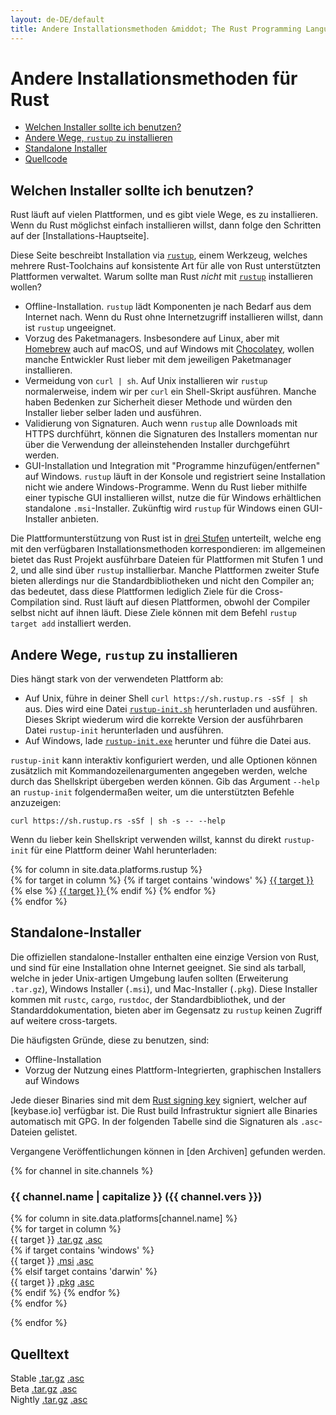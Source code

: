 ```yaml
---
layout: de-DE/default
title: Andere Installationsmethoden &middot; The Rust Programming Language
---
```


# Andere Installationsmethoden für Rust

- [Welchen Installer sollte ich benutzen?](#which)
- [Andere Wege, `rustup` zu installieren](#more-rustup)
- [Standalone Installer](#standalone)
- [Quellcode](#source)

## Welchen Installer sollte ich benutzen?
<span id="which"></span>

Rust läuft auf vielen Plattformen, und es gibt viele Wege, es zu installieren.
Wenn du Rust möglichst einfach installieren willst, dann folge den Schritten
auf der [Installations-Hauptseite].

Diese Seite beschreibt Installation via [`rustup`], einem Werkzeug, welches
mehrere Rust-Toolchains auf konsistente Art für alle von Rust unterstützten
Plattformen verwaltet. Warum sollte man Rust _nicht_ mit [`rustup`]
installieren wollen?

- Offline-Installation. `rustup` lädt Komponenten je nach Bedarf aus dem
  Internet nach. Wenn du Rust ohne Internetzugriff installieren willst, dann
  ist `rustup` ungeeignet.
- Vorzug des Paketmanagers. Insbesondere auf Linux, aber mit [Homebrew] auch
  auf macOS, und auf Windows mit [Chocolatey], wollen manche Entwickler Rust
  lieber mit dem jeweiligen Paketmanager installieren.
- Vermeidung von `curl | sh`. Auf Unix installieren wir `rustup` normalerweise,
  indem wir per `curl` ein Shell-Skript ausführen. Manche haben Bedenken
  zur Sicherheit dieser Methode und würden den Installer lieber selber laden
  und ausführen.
- Validierung von Signaturen. Auch wenn `rustup` alle Downloads mit HTTPS
  durchführt, können die Signaturen des Installers momentan nur über die
  Verwendung der alleinstehenden Installer durchgeführt werden.
- GUI-Installation und Integration mit "Programme hinzufügen/entfernen" auf
  Windows. `rustup` läuft in der Konsole und registriert seine Installation
  nicht wie andere Windows-Programme. Wenn du Rust lieber mithilfe einer typische
  GUI installieren willst, nutze die für Windows erhältlichen standalone
  `.msi`-Installer. Zukünftig wird `rustup` für Windows einen GUI-Installer
  anbieten.

Die Plattformunterstützung von Rust ist in [drei Stufen] unterteilt, welche
eng mit den verfügbaren Installationsmethoden korrespondieren:
im allgemeinen bietet das Rust Projekt ausführbare Dateien für Plattformen mit
Stufen 1 und 2, und alle sind über `rustup` installierbar. Manche Plattformen
zweiter Stufe bieten allerdings nur die Standardbibliotheken und nicht den
Compiler an; das bedeutet, dass diese Plattformen lediglich Ziele für die
Cross-Compilation sind. Rust läuft auf diesen Plattformen, obwohl der
Compiler selbst nicht auf ihnen läuft.
Diese Ziele können mit dem Befehl `rustup target add` installiert werden.

## Andere Wege, `rustup` zu installieren
<span id="rustup"></span>

Dies hängt stark von der verwendeten Plattform ab:

* Auf Unix, führe in deiner Shell `curl https://sh.rustup.rs -sSf | sh`
  aus. Dies wird eine Datei [`rustup-init.sh`] herunterladen und ausführen.
  Dieses Skript wiederum wird die korrekte Version der ausführbaren
  Datei `rustup-init` herunterladen und ausführen.
* Auf Windows, lade [`rustup-init.exe`] herunter und führe die Datei aus.

`rustup-init` kann interaktiv konfiguriert werden, und alle Optionen können
zusätzlich mit Kommandozeilenargumenten angegeben werden, welche durch das
Shellskript übergeben werden können. Gib das Argument `--help` an `rustup-init`
folgendermaßen weiter, um die unterstützten Befehle anzuzeigen:

```
curl https://sh.rustup.rs -sSf | sh -s -- --help
```

Wenn du lieber kein Shellskript verwenden willst, kannst du direkt
`rustup-init` für eine Plattform deiner Wahl herunterladen:

<div class="rustup-init-table">
  {% for column in site.data.platforms.rustup %}
  <div>
    {% for target in column %}
    {% if target contains 'windows' %}
    <a href="https://static.rust-lang.org/rustup/dist/{{ target }}/rustup-init.exe">
      {{ target }}
    </a>
    {% else %}
    <a href="https://static.rust-lang.org/rustup/dist/{{ target }}/rustup-init">
      {{ target }}
    </a>
    {% endif %}
    {% endfor %}
  </div>
  {% endfor %}
</div>

## Standalone-Installer
<span id="standalone"></span>

Die offiziellen standalone-Installer enthalten eine einzige Version von Rust,
und sind für eine Installation ohne Internet geeignet. Sie sind als tarball,
welche in jeder Unix-artigen Umgebung laufen sollten (Erweiterung `.tar.gz`),
Windows Installer (`.msi`), und Mac-Installer (`.pkg`). Diese Installer
kommen mit `rustc`, `cargo`, `rustdoc`, der Standardbibliothek, und der
Standarddokumentation, bieten aber im Gegensatz zu `rustup` keinen Zugriff
auf weitere cross-targets.

Die häufigsten Gründe, diese zu benutzen, sind:

- Offline-Installation
- Vorzug der Nutzung eines Plattform-Integrierten, graphischen Installers
  auf Windows

Jede dieser Binaries sind mit dem [Rust signing key] signiert, welcher
auf [keybase.io] verfügbar ist. Die Rust build Infrastruktur signiert
alle Binaries automatisch mit GPG. In der folgenden Tabelle sind
die Signaturen als `.asc`-Dateien gelistet.

Vergangene Veröffentlichungen können in [den Archiven] gefunden werden.

{% for channel in site.channels %}

### {{ channel.name | capitalize }} ({{ channel.vers }})
<span id="{{ channel.name }}"></span>

<div class="installer-table {{ channel.name }}">
  {% for column in site.data.platforms[channel.name] %}
  <div>
    {% for target in column %}
    <div>
      <span>{{ target }}</span>
      <a href="https://static.rust-lang.org/dist/rust-{{ channel.package }}-{{ target }}.tar.gz">.tar.gz</a>
      <a href="https://static.rust-lang.org/dist/rust-{{ channel.package }}-{{ target }}.tar.gz.asc">.asc</a>
    </div>
    {% if target contains 'windows' %}
    <div>
      <span>{{ target }}</span>
      <a href="https://static.rust-lang.org/dist/rust-{{ channel.package }}-{{ target }}.msi">.msi</a>
      <a href="https://static.rust-lang.org/dist/rust-{{ channel.package }}-{{ target }}.msi.asc">.asc</a>
    </div>
    {% elsif target contains 'darwin' %}
    <div>
      <span>{{ target }}</span>
      <a href="https://static.rust-lang.org/dist/rust-{{ channel.package }}-{{ target }}.pkg">.pkg</a>
      <a href="https://static.rust-lang.org/dist/rust-{{ channel.package }}-{{ target }}.pkg.asc">.asc</a>
    </div>
    {% endif %}
    {% endfor %}
  </div>
  {% endfor %}
</div>

{% endfor %}

## Quelltext
<span id="source"></span>

<div class="installer-table">
  <div>
    <div>
      <span>Stable</span>
      <a href="https://static.rust-lang.org/dist/rustc-{{ site.stable }}-src.tar.gz">.tar.gz</a>
      <a href="https://static.rust-lang.org/dist/rustc-{{ site.stable }}-src.tar.gz.asc">.asc</a>
    </div>
  </div>
  <div>
    <div>
      <span>Beta</span>
      <a href="https://static.rust-lang.org/dist/rustc-beta-src.tar.gz">.tar.gz</a>
      <a href="https://static.rust-lang.org/dist/rustc-beta-src.gz.asc">.asc</a>
    </div>
  </div>
  <div>
    <div>
      <span>Nightly</span>
      <a href="https://static.rust-lang.org/dist/rustc-nightly-src.tar.gz">.tar.gz</a>
      <a href="https://static.rust-lang.org/dist/rustc-nightly-src.tar.gz.asc">.asc</a>
    </div>
  </div>
</div>

[installation page]: install.html
[`rustup`]: https://github.com/rust-lang-nursery/rustup.rs
[other-rustup]: https://github.com/rust-lang-nursery/rustup.rs#other-installation-methods
[`rustup-init.exe`]: https://static.rust-lang.org/rustup/dist/i686-pc-windows-gnu/rustup-init.exe
[`rustup-init.sh`]: https://static.rust-lang.org/rustup/rustup-init.sh
[Homebrew]: http://brew.sh/
[Chocolatey]: http://chocolatey.org/
[drei Stufen]: https://forge.rust-lang.org/platform-support.html
[Rust signing key]: https://static.rust-lang.org/rust-key.gpg.ascii
[GPG]: https://gnupg.org/
[available on keybase.io]: https://keybase.io/rust
[the archives]: https://static.rust-lang.org/dist/index.html
